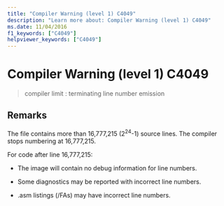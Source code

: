 ```yaml
---
title: "Compiler Warning (level 1) C4049"
description: "Learn more about: Compiler Warning (level 1) C4049"
ms.date: 11/04/2016
f1_keywords: ["C4049"]
helpviewer_keywords: ["C4049"]
---
```

# Compiler Warning (level 1) C4049

> compiler limit : terminating line number emission

## Remarks

The file contains more than 16,777,215 (2<sup>24</sup>-1) source lines. The compiler stops numbering at 16,777,215.

For code after line 16,777,215:

- The image will contain no debug information for line numbers.

- Some diagnostics may be reported with incorrect line numbers.

- .asm listings (/FAs) may have incorrect line numbers.
